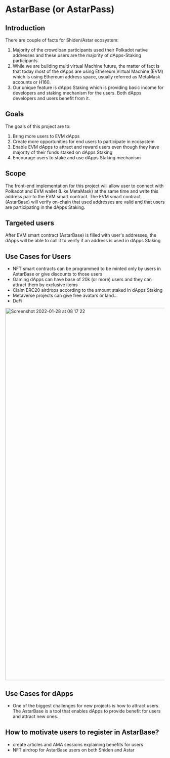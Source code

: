 # AstarBase (or AstarPass)

## Introduction
There are couple of facts for Shiden/Astar ecosystem:
1. Majority of the crowdloan participants used their Polkadot native addresses and these users are the majority of dApps-Staking participants. 
2. While we are building multi virtual Machine future, the matter of fact is that today most of the dApps are using Ethereum Virtual Machine (EVM) which is using Ethereum address space, usually referred as MetaMask accounts or H160.
4. Our unique feature is dApps Staking which is providing basic income for developers and staking mechanism for the users. Both dApps developers and users benefit from it.

## Goals
The goals of this project are to:
1. Bring more users to EVM dApps
2. Create more opportunities for end users to participate in ecosystem 
3. Enable EVM dApps to attract and reward users even though they have majority of their funds staked on dApps Staking
4. Encourage users to stake and use dApps Staking mechanism

## Scope
The front-end implementation for this project will allow user to connect with Polkadot and EVM wallet (Like MetaMask) at the same time and write this address pair to the EVM smart contract.
The EVM smart contract (AstarBase) will verify on-chain that used addresses are valid and that users are participating in the dApps Staking.

## Targeted users
After EVM smart contract (AstarBase) is filled with user's addresses, the dApps will be able to call it to verify if an address is used in dApps Staking

## Use Cases for Users
- NFT smart contracts can be programmed to be minted only by users in AstarBase or give discounts to those users
- Gaming dApps can have base of 20k (or more) users and they can attract them by exclusive items
- Claim ERC20 airdrops according to the amount staked in dApps Staking
- Metaverse projects can give free avatars or land...
- DeFi
<img width="1178" alt="Screenshot 2022-01-28 at 08 17 22" src="https://user-images.githubusercontent.com/34627453/155833798-dd2ef250-f598-4e73-b00c-cd90b813b8e6.png">

## Use Cases for dApps
* One of the biggest challenges for new projects is how to attract users. The AstarBase is a tool that enables dApps to provide benefit for users and attract new ones.

## How to motivate users to register in AstarBase?
* create articles and AMA sessions explaining benefits for users
* NFT airdrop for AstarBase users on both Shiden and Astar


